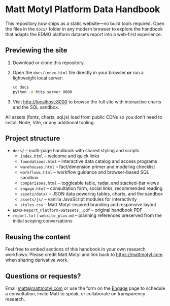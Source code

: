 # Matt Motyl Platform Data Handbook

This repository now ships as a static website—no build tools required. Open the files in the `docs/` folder in any modern browser to explore the handbook that adapts the EDMO platform datasets report into a web-first experience.

## Previewing the site

1. Download or clone this repository.
2. Open the `docs/index.html` file directly in your browser **or** run a lightweight local server:

   ```bash
   cd docs
   python -m http.server 8000
   ```

3. Visit <http://localhost:8000> to browse the full site with interactive charts and the SQL sandbox.

All assets (fonts, charts, sql.js) load from public CDNs so you don’t need to install Node, Vite, or any additional tooling.

## Project structure

- `docs/` – multi-page handbook with shared styling and scripts
  - `index.html` – welcome and quick links
  - `foundations.html` – interactive data catalog and access programs
  - `warehouses.html` – fact/dimension primer and modeling checklist
  - `workflows.html` – workflow guidance and browser-based SQL sandbox
  - `comparisons.html` – toggleable table, radar, and stacked-bar views
  - `engage.html` – consultation form, social links, recommended reading
  - `assets/data/` – JSON data powering tables, charts, and the sandbox
  - `assets/js/` – vanilla JavaScript modules for interactivity
  - `styles.css` – Matt Motyl-inspired branding and responsive layout
- `EDMO-Report_Platform-Datasets_.pdf` – original handbook PDF
- `report.txt` / `website_plan.md` – planning references preserved from the initial scoping conversations

## Reusing the content

Feel free to embed sections of this handbook in your own research workflows. Please credit Matt Motyl and link back to <https://mattmotyl.com> when sharing derivative work.

## Questions or requests?

Email [matt@mattmotyl.com](mailto:matt@mattmotyl.com) or use the form on the [Engage](docs/engage.html) page to schedule a consultation, invite Matt to speak, or collaborate on transparency research.
